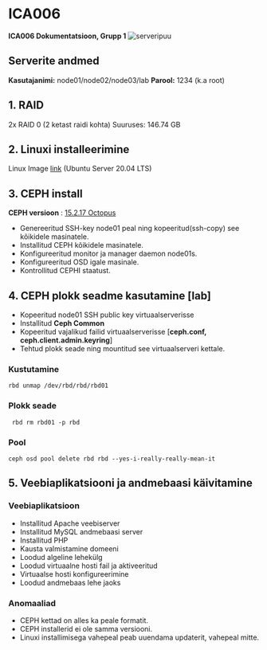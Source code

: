 # ICA006
**ICA006 Dokumentatsioon, Grupp 1**
![serveripuu](https://user-images.githubusercontent.com/99139232/238201955-e6bd4bcd-160e-48bd-9323-e9a9700304ec.PNG)
## Serverite andmed

**Kasutajanimi:** node01/node02/node03/lab
**Parool:** 1234 (k.a root)
## 1. RAID
2x RAID 0 (2 ketast raidi kohta) 
Suuruses: 146.74 GB
## 2. Linuxi installeerimine
Linux Image [link](https://ubuntu.com/download/server) (Ubuntu Server 20.04 LTS)
## 3. CEPH install 
**CEPH versioon** : [15.2.17 Octopus](https://docs.ceph.com/en/latest/releases/octopus#v15-2-17-octopus)
 - Genereeritud SSH-key node01 peal ning kopeeritud(ssh-copy) see
   kõikidele masinatele.
 - Installitud CEPH kõikidele masinatele.
 - Konfigureeritud monitor ja manager daemon node01s.
 - Konfigureeritud OSD igale masinale.
 - Kontrollitud CEPHI staatust.
## 4. CEPH plokk seadme kasutamine [lab]
 - Kopeeritud node01 SSH public key virtuaalserverisse
 - Installitud **Ceph Common**
 - Kopeeritud vajalikud failid virtuaalserverisse [**ceph.conf, ceph.client.admin.keyring**]
 - Tehtud plokk seade ning mountitud see virtuaalserveri kettale.

### Kustutamine

    rbd unmap /dev/rbd/rbd/rbd01

### Plokk seade
   
     rbd rm rbd01 -p rbd

### Pool

    ceph osd pool delete rbd rbd --yes-i-really-really-mean-it

## 5. Veebiaplikatsiooni ja andmebaasi käivitamine
### Veebiaplikatsioon

 - Installitud Apache veebiserver
 - Installitud MySQL andmebaasi server
 - Installitud PHP
 - Kausta valmistamine domeeni
 - Loodud algeline lehekülg
 - Loodud virtuaalne hosti fail ja aktiveeritud
 - Virtuaalse hosti konfigureerimine
 - Loodud andmebaas lehe jaoks
### Anomaaliad
 - CEPH kettad on alles ka peale formatit.
 - CEPH installerid ei ole samma versiooni.
 - Linuxi installimisega vahepeal peab uuendama updaterit, vahepeal mitte.
